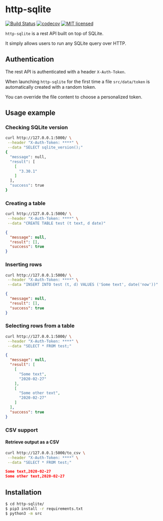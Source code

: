 # http-sqlite

[![Build Status](https://travis-ci.org/gabfl/http-sqlite.svg?branch=master)](https://travis-ci.org/gabfl/http-sqlite)
[![codecov](https://codecov.io/gh/gabfl/http-sqlite/branch/master/graph/badge.svg)](https://codecov.io/gh/gabfl/http-sqlite)
[![MIT licensed](https://img.shields.io/badge/license-MIT-green.svg)](https://raw.githubusercontent.com/gabfl/http-sqlite/master/LICENSE)

`http-sqlite` is a rest API built on top of SQLite.

It simply allows users to run any SQLite query over HTTP.

## Authentication

The rest API is authenticated with a header `X-Auth-Token`.

When launching `http-sqlite` for the first time a file `src/data/token` is automatically created with a random token.

You can override the file content to choose a personalized token.

## Usage example

### Checking SQLite version

```bash
curl http://127.0.0.1:5000/ \
 --header "X-Auth-Token: ****" \
 --data "SELECT sqlite_version();"
{
  "message": null, 
  "result": [
    [
      "3.30.1"
    ]
  ], 
  "success": true
}
```

### Creating a table

```bash
curl http://127.0.0.1:5000/ \
 --header "X-Auth-Token: ****" \
 --data "CREATE TABLE test (t text, d date)"
```

```json
{
  "message": null, 
  "result": [], 
  "success": true
}
```

### Inserting rows

```bash
curl http://127.0.0.1:5000/ \
 --header "X-Auth-Token: ****" \
 --data "INSERT INTO test (t, d) VALUES ('Some text', date('now'))"
```

```json
{
  "message": null, 
  "result": [], 
  "success": true
}
```

### Selecting rows from a table

```bash
curl http://127.0.0.1:5000/ \
 --header "X-Auth-Token: ****" \
 --data "SELECT * FROM test;"
 ```

```json
{
  "message": null, 
  "result": [
    [
      "Some text", 
      "2020-02-27"
    ], 
    [
      "Some other text", 
      "2020-02-27"
    ]
  ], 
  "success": true
}
```

### CSV support

#### Retrieve output as a CSV

```bash
curl http://127.0.0.1:5000/to_csv \
 --header "X-Auth-Token: ****" \
 --data "SELECT * FROM test;"
 ```

 ```json
Some text,2020-02-27
Some other text,2020-02-27
 ```

## Installation

```bash
$ cd http-sqlite/
$ pip3 install -r requirements.txt
$ python3 -m src
```
